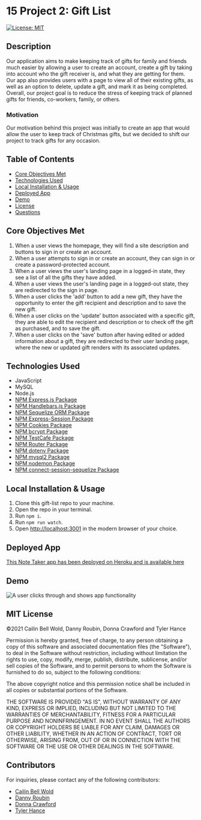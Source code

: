 # 15 Project 2: Gift List

[![License: MIT](https://img.shields.io/github/license/CailinBellWold/Project-2-Gift-List?style=plastic)](https://opensource.org/licenses/MIT)

## Description

Our application aims to make keeping track of gifts for family and friends much easier by allowing a user to create an account, create a gift by taking into account who the gift receiver is, and what they are getting for them. Our app also provides users with a page to view all of their existing gifts, as well as an option to delete, update a gift, and mark it as being completed. Overall, our project goal is to reduce the stress of keeping track of planned gifts for friends, co-workers, family, or others.

### Motivation

Our motivation behind this project was initially to create an app that would allow the user to keep track of Christmas gifts, but we decided to shift our project to track gifts for any occasion.

## Table of Contents

- [Core Objectives Met](#Core)
- [Technologies Used](#Technologies)
- [Local Installation & Usage](#Local)
- [Deployed App](#Deployed)
- [Demo](#Demo)
- [License](#MIT)
- [Questions](#Questions)

## Core Objectives Met

1.  When a user views the homepage, they will find a site description and buttons to sign in or create an account.
2.  When a user attempts to sign in or create an account, they can sign in or create a password-protected account.
3.  When a user views the user's landing page in a logged-in state, they see a list of all the gifts they have added.
4.  When a user views the user's landing page in a logged-out state, they are redirected to the sign in page.
5.  When a user clicks the 'add' button to add a new gift, they have the opportunity to enter the gift recipient and description and to save the new gift.
6.  When a user clicks on the 'update' button associated with a specific gift, they are able to edit the recipient and description or to check off the gift as purchased, and to save the gift.
7.  When a user clicks on the 'save' button after having edited or added information about a gift, they are redirected to their user landing page, where the new or updated gift renders with its associated updates.

## Technologies Used

- JavaScript
- MySQL
- Node.js
- [NPM Express.js Package](https://www.npmjs.com/package/express)
- [NPM Handlebars.js Package](https://www.npmjs.com/package/handlebars)
- [NPM Sequelize ORM Package](https://www.npmjs.com/package/sequelize)
- [NPM Express-Session Package](https://www.npmjs.com/package/express-session)
- [NPM Cookies Package](https://www.npmjs.com/package/cookies)
- [NPM bcrypt Package](https://www.npmjs.com/package/bcrypt)
- [NPM TestCafe Package](https://www.npmjs.com/package/testcafe)
- [NPM Router Package](https://www.npmjs.com/package/router)
- [NPM dotenv Package](https://www.npmjs.com/package/dotenv)
- [NPM mysql2 Package](https://www.npmjs.com/package/mysql2)
- [NPM nodemon Package](https://www.npmjs.com/package/nodemon)
- [NPM connect-session-sequelize Package](https://www.npmjs.com/package/connect-session-sequelize?activeTab=versions)

## Local Installation & Usage

1. Clone this gift-list repo to your machine.
2. Open the repo in your terminal.
3. Run `npm i`.
4. Run `npm run watch`.
5. Open [http://localhost:3001](http://localhost:3001) in the modern browser of your choice.

## Deployed App

[This Note Taker app has been deployed on Heroku and is available here](https://project-2-gift-list.herokuapp.com/)

## Demo

![A user clicks through and shows app functionality ](./public/images/appVideo.gif)

## MIT License

&copy;2021 Cailin Bell Wold, Danny Roubin, Donna Crawford and Tyler Hance

Permission is hereby granted, free of charge, to any person obtaining a copy
of this software and associated documentation files (the "Software"), to deal
in the Software without restriction, including without limitation the rights
to use, copy, modify, merge, publish, distribute, sublicense, and/or sell
copies of the Software, and to permit persons to whom the Software is
furnished to do so, subject to the following conditions:

The above copyright notice and this permission notice shall be included in all
copies or substantial portions of the Software.

THE SOFTWARE IS PROVIDED "AS IS", WITHOUT WARRANTY OF ANY KIND, EXPRESS OR
IMPLIED, INCLUDING BUT NOT LIMITED TO THE WARRANTIES OF MERCHANTABILITY,
FITNESS FOR A PARTICULAR PURPOSE AND NONINFRINGEMENT. IN NO EVENT SHALL THE
AUTHORS OR COPYRIGHT HOLDERS BE LIABLE FOR ANY CLAIM, DAMAGES OR OTHER
LIABILITY, WHETHER IN AN ACTION OF CONTRACT, TORT OR OTHERWISE, ARISING FROM,
OUT OF OR IN CONNECTION WITH THE SOFTWARE OR THE USE OR OTHER DEALINGS IN THE
SOFTWARE.

## Contributors

For inquiries, please contact any of the following contributors:

- [Cailin Bell Wold](https://github.com/CailinBellWold)
- [Danny Roubin](https://github.com/DannyRoubin)
- [Donna Crawford](https://github.com/Donnastjames)
- [Tyler Hance](https://github.com/tylerhance)
